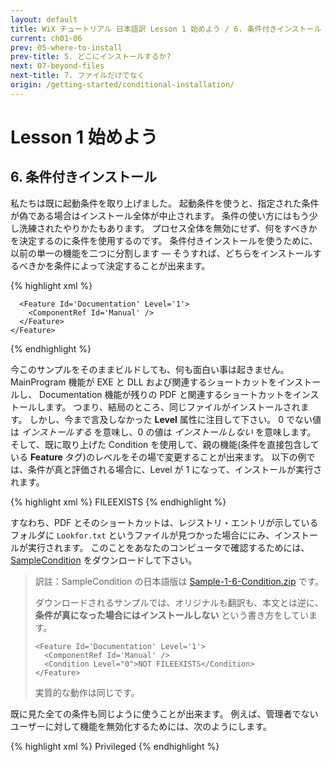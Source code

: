```yaml
---
layout: default
title: WiX チュートリアル 日本語訳 Lesson 1 始めよう / 6. 条件付きインストール
current: ch01-06
prev: 05-where-to-install
prev-title: 5. どこにインストールするか?
next: 07-beyond-files
next-title: 7. ファイルだけでなく
origin: /getting-started/conditional-installation/
---
```

# Lesson 1 始めよう

## 6. 条件付きインストール

私たちは既に起動条件を取り上げました。
起動条件を使うと、指定された条件が偽である場合はインストール全体が中止されます。
条件の使い方にはもう少し洗練されたやりかたもあります。
プロセス全体を無効にせず、何をすべきかを決定するのに条件を使用するのです。
条件付きインストールを使うために、以前の単一の機能を二つに分割します — 
そうすれば、どちらをインストールするべきかを条件によって決定することが出来ます。

{% highlight xml %}
    <Feature Id='Complete' Level='1'>
      <Feature Id='MainProgram' Level='1'>
        <ComponentRef Id='MainExecutable' />
      </Feature>
    
      <Feature Id='Documentation' Level='1'>
        <ComponentRef Id='Manual' />
      </Feature>
    </Feature>
{% endhighlight %}

今このサンプルをそのままビルドしても、何も面白い事は起きません。
MainProgram 機能が EXE と DLL および関連するショートカットをインストールし、
Documentation 機能が残りの PDF と関連するショートカットをインストールします。
つまり、結局のところ、同じファイルがインストールされます。
しかし、今まで言及しなかった **Level** 属性に注目して下さい。
0 でない値は *インストールする* を意味し、0 の値は *インストールしない* を意味します。
そして、既に取り上げた Condition を使用して、親の機能(条件を直接包含している **Feature** タグ)のレベルをその場で変更することが出来ます。
以下の例では、条件が真と評価される場合に、Level が 1 になって、インストールが実行されます。

{% highlight xml %}
    <Feature Id='Documentation' Level='0'>
      <ComponentRef Id='Manual' />
      <Condition Level="1">FILEEXISTS</Condition>
    </Feature>
{% endhighlight %}

すなわち、PDF とそのショートカットは、レジストリ・エントリが示しているフォルダに `Lookfor.txt`
というファイルが見つかった場合ににみ、インストールが実行されます。
このことをあなたのコンピュータで確認するためには、[SampleCondition](https://www.firegiant.com/system/files/samples/SampleCondition.zip)
をダウンロードして下さい。

> 訳註：SampleCondition の日本語版は [Sample-1-6-Condition.zip](/samples/Sample-1-6-Condition.zip) です。
>
> ダウンロードされるサンプルでは、オリジナルも翻訳も、本文とは逆に、**条件が真になった場合にはインストールしない**
> という書き方をしています。
>
>     <Feature Id='Documentation' Level='1'>
>       <ComponentRef Id='Manual' />
>       <Condition Level="0">NOT FILEEXISTS</Condition>
>     </Feature>
>
> 実質的な動作は同じです。

既に見た全ての条件も同じように使うことが出来ます。
例えば、管理者でないユーザーに対して機能を無効化するためには、次のようにします。

{% highlight xml %}
    <Feature Id='Documentation' Level='0'>
      <ComponentRef Id='Manual' />
      <Condition Level="1">Privileged</Condition>
    </Feature>
{% endhighlight %}
